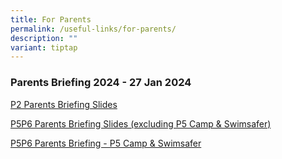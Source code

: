 ```yaml
---
title: For Parents
permalink: /useful-links/for-parents/
description: ""
variant: tiptap
---
```

<h3>Parents Briefing 2024 - 27 Jan 2024</h3>
<p></p>
<p><a href="/files/Parent Briefings/Updated__Final_2024_P2_Briefing_for_Parents_Hall_Full__for_website_v2.pdf" rel="noopener noreferrer nofollow" target="_blank">P2 Parents Briefing Slides</a>
</p>
<p></p>
<p><a href="/files/Parent Briefings/P5_P6__2024_Parents__Briefing_Hall_Segment_Full__for_website__v2.pdf" rel="noopener noreferrer nofollow" target="_blank">P5P6 Parents Briefing Slides (excluding P5 Camp &amp; Swimsafer)</a>
</p>
<p><a href="/files/Parent Briefings/P5_P6__2024_Parents__Briefing_Hall_Segment_Full__for_website__PEv3.pdf" rel="noopener noreferrer nofollow" target="_blank">P5P6 Parents Briefing - P5 Camp &amp; Swimsafer</a>
</p>